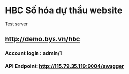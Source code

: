 # HBC Số hóa dự thầu website
Test server


## http://demo.bys.vn/hbc
### Account login : admin/1

### API Endpoint: http://115.79.35.119:9004/swagger
